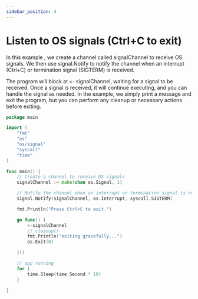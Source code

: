 ```yaml
---
sidebar_position: 4
---
```


# Listen to OS signals (Ctrl+C to exit)

In this example , we create a channel called signalChannel to receive OS signals. We then use signal.Notify to notify the channel when an interrupt (Ctrl+C) or termination signal (SIGTERM) is received.

The program will block at `<-` signalChannel, waiting for a signal to be received. Once a signal is received, it will continue executing, and you can handle the signal as needed. In the example, we simply print a message and exit the program, but you can perform any cleanup or necessary actions before exiting.

```go
package main

import (
	"fmt"
	"os"
	"os/signal"
	"syscall"
	"time"
)

func main() {
	// Create a channel to receive OS signals
	signalChannel := make(chan os.Signal, 1)

	// Notify the channel when an interrupt or termination signal is received
	signal.Notify(signalChannel, os.Interrupt, syscall.SIGTERM)

	fmt.Println("Press Ctrl+C to exit.")

	go func() {
		<-signalChannel
		// cleanup()
		fmt.Println("exiting gracefully...")
		os.Exit(0)

	}()

	// app running
	for {
		time.Sleep(time.Second * 10)
	}

}
```